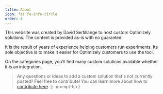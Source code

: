 ```yaml
---
title: About
icon: fas fa-info-circle
order: 4
---
```



This website was created by David Sertillange to host custom Optimizely solutions. The content is provided as-is with no guarantee. 

It is the result of years of experience helping customers run experiments. Its sole objective is to make it easier for Optimizely customers to use the tool. 

On the categories page, you'll find many custom solutions available whether it is an integration. 

> Any questions or ideas to add a custom solution that's not currently posted? Feel free to contribute! You can learn more about how to [contribute here](/contribute). 
{: .prompt-tip }